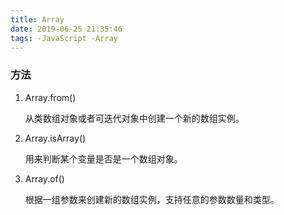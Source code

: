 ```yaml
---
title: Array
date: 2019-06-25 21:35:46
tags: -JavaScript -Array
---
```

### 方法
1. Array.from()

   从类数组对象或者可迭代对象中创建一个新的数组实例。

2. Array.isArray()

   用来判断某个变量是否是一个数组对象。

3. Array.of()

   根据一组参数来创建新的数组实例，支持任意的参数数量和类型。

